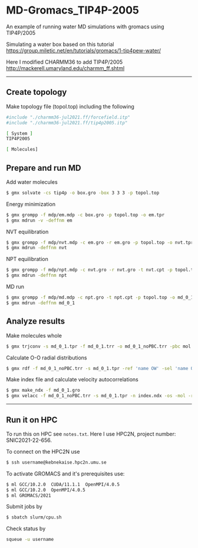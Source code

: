 # MD-Gromacs_TIP4P-2005
An example of running water MD simulations with gromacs using TIP4P/2005

Simulating a water box based on this tutorial
https://group.miletic.net/en/tutorials/gromacs/1-tip4pew-water/

Here I modified CHARMM36 to add TIP4P/2005
http://mackerell.umaryland.edu/charmm_ff.shtml

-----

## Create topology

Make topology file (topol.top) including the following
```bash 
#include "./charmm36-jul2021.ff/forcefield.itp"
#include "./charmm36-jul2021.ff/tip4p2005.itp"

[ System ]
TIP4P2005

[ Molecules]
```

## Prepare and run MD

Add water molecules
```bash 
$ gmx solvate -cs tip4p -o box.gro -box 3 3 3 -p topol.top
```

Energy minimization
```bash 
$ gmx grompp -f mdp/em.mdp -c box.gro -p topol.top -o em.tpr
$ gmx mdrun -v -deffnm em
```

NVT equilibration
```bash 
$ gmx grompp -f mdp/nvt.mdp -c em.gro -r em.gro -p topol.top -o nvt.tpr
$ gmx mdrun -deffnm nvt
```

NPT equilibration
```bash 
$ gmx grompp -f mdp/npt.mdp -c nvt.gro -r nvt.gro -t nvt.cpt -p topol.top -o npt.tpr
$ gmx mdrun -deffnm npt
```

MD run
```bash 
$ gmx grompp -f mdp/md.mdp -c npt.gro -t npt.cpt -p topol.top -o md_0_1.tpr
$ gmx mdrun -deffnm md_0_1
```

## Analyze results

Make molecules whole
```bash 
$ gmx trjconv -s md_0_1.tpr -f md_0_1.trr -o md_0_1_noPBC.trr -pbc mol
```

Calculate O-O radial distributions
```bash 
$ gmx rdf -f md_0_1_noPBC.trr -s md_0_1.tpr -ref 'name OW' -sel 'name OW'
```

Make index file and calculate velocity autocorrelations
```bash 
$ gmx make_ndx -f md_0_1.gro
$ gmx velacc -f md_0_1_noPBC.trr -s md_0_1.tpr -n index.ndx -os -mol -recip
```

-----
## Run it on HPC
To run this on HPC see `notes.txt`. Here I use HPC2N, project number: SNIC2021-22-656.

To connect on the HPC2N use
```bash 
$ ssh username@kebnekaise.hpc2n.umu.se
```

To activate GROMACS and it's prerequisites use: 
```bash 
$ ml GCC/10.2.0  CUDA/11.1.1  OpenMPI/4.0.5
$ ml GCC/10.2.0  OpenMPI/4.0.5
$ ml GROMACS/2021
```

Submit jobs by
```bash
$ sbatch slurm/cpu.sh
```

Check status by
```bash
squeue -u username
```
